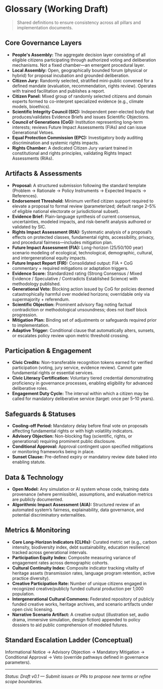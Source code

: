 # Glossary (Working Draft)

> Shared definitions to ensure consistency across all pillars and implementation documents.

## Core Governance Layers
- **People's Assembly:** The aggregate decision layer consisting of all eligible citizens participating through authorized voting and deliberation mechanisms. Not a fixed chamber—an emergent procedural layer.
- **Local Assembly:** Open, geographically bounded forum (physical or hybrid) for proposal incubation and grounded deliberation.
- **Citizen Jury:** Randomly selected, stratified mini-public convened for a defined mandate (evaluation, recommendation, rights review). Operates with trained facilitation and publishes a report.
- **Citizen Panel:** Mixed group of randomly selected citizens and domain experts formed to co-interpret specialized evidence (e.g., climate models, bioethics).
- **Scientific Integrity Council (SIC):** Independent peer-elected body that produces/validates Evidence Briefs and issues Scientific Objections.
- **Council of Generations (CoG):** Institution representing long-term interests; reviews Future Impact Assessments (FIAs) and can issue Generational Vetoes.
- **Equal Protection Commission (EPC):** Investigatory body auditing discrimination and systemic rights impacts.
- **Rights Chamber:** A dedicated Citizen Jury variant trained in constitutional and rights principles, validating Rights Impact Assessments (RIAs).

## Artifacts & Assessments
- **Proposal:** A structured submission following the standard template (Problem → Rationale → Policy Instruments → Expected Impacts → References).
- **Endorsement Threshold:** Minimum verified citizen support required to elevate a proposal to formal review (parameterized; default range 2–5% of eligible national electorate or jurisdictional subset).
- **Evidence Brief:** Plain-language synthesis of current consensus, uncertainties, modeled impacts, and risk-benefit analysis authored or validated by SIC.
- **Rights Impact Assessment (RIA):** Systematic analysis of a proposal’s effects on protected classes, fundamental rights, accessibility, privacy, and procedural fairness—includes mitigation plan.
- **Future Impact Assessment (FIA):** Long-horizon (25/50/100 year) scenario modeling of ecological, technological, demographic, cultural, and intergenerational equity impacts.
- **Future Impact Report (FIR):** Consolidated output: FIA + CoG commentary + required mitigations or adaptation triggers.
- **Evidence Score:** Standardized rating (Strong Consensus / Mixed Evidence / Speculative / Contradicts Established Science) with methodology published.
- **Generational Veto:** Blocking action issued by CoG for policies deemed catastrophically harmful over modeled horizons; overridable only via supermajority + referendum.
- **Scientific Objection:** Prominent advisory flag noting factual contradiction or methodological unsoundness; does not itself block progression.
- **Mitigation Plan:** Binding set of adjustments or safeguards required prior to implementation.
- **Adaptive Trigger:** Conditional clause that automatically alters, sunsets, or escalates policy review upon metric threshold crossing.

## Participation & Engagement
- **Civic Credits:** Non-transferable recognition tokens earned for verified participation (voting, jury service, evidence review). Cannot gate fundamental rights or essential services.
- **Civic Literacy Certification:** Voluntary tiered credential demonstrating proficiency in governance processes, enabling eligibility for advanced deliberative roles.
- **Engagement Duty Cycle:** The interval within which a citizen may be called for mandatory deliberative service (target: once per 5–10 years).

## Safeguards & Statuses
- **Cooling-off Period:** Mandatory delay before final vote on proposals affecting fundamental rights or with high volatility indicators.
- **Advisory Objection:** Non-blocking flag (scientific, rights, or generational) requiring prominent public disclosure.
- **Conditional Approval:** Approval contingent upon specified mitigations or monitoring frameworks being in place.
- **Sunset Clause:** Pre-defined expiry or mandatory review date baked into enabling statute.

## Data & Technology
- **Open Model:** Any simulation or AI system whose code, training data provenance (where permissible), assumptions, and evaluation metrics are publicly documented.
- **Algorithmic Impact Assessment (AIA):** Structured review of an automated system’s fairness, explainability, data governance, and potential discriminatory externalities.

## Metrics & Monitoring
- **Core Long-Horizon Indicators (CLHIs):** Curated metric set (e.g., carbon intensity, biodiversity index, debt sustainability, education resilience) tracked across generational intervals.
- **Participation Equity Index:** Composite measuring variance of engagement rates across demographic cohorts.
- **Cultural Continuity Index:** Composite indicator tracking vitality of heritage assets (transmission rates, language program retention, active practice diversity).
- **Creative Participation Rate:** Number of unique citizens engaged in recognized creative/publicly funded cultural production per 1,000 population.
- **Intergenerational Cultural Commons:** Federated repository of publicly funded creative works, heritage archives, and scenario artifacts under open civic licensing.
- **Narrative Scenario Artifact:** A creative output (illustration set, audio drama, immersive simulation, design fiction) appended to policy dossiers to aid public comprehension of modeled futures.

## Standard Escalation Ladder (Conceptual)
Informational Notice → Advisory Objection → Mandatory Mitigation → Conditional Approval → Veto (override pathways defined in governance parameters).

---
*Status: Draft v0.1 — Submit issues or PRs to propose new terms or refine scope boundaries.*
